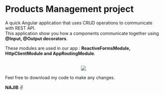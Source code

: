 # Products Management project

A quick Angular application that uses CRUD operations to communicate with REST API.</br>
This application show you how a components communicate together using <b>@Input, @Output decorators</b>.

These modules are used in our app : <b>ReactiveFormsModule, HttpClientModule and AppRoutingModule</b>.
<br/>
<br/>


<p align="center">
<img src="https://github.com/najiboulhouch/products-angular14/blob/ComponentsDecomposition/products.png"/>  
</p>


Feel free to download my code to make any changes.

<b>NAJIB</b> :v:
